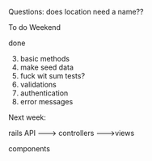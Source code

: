 Questions:
does location need a name??

To do Weekend



<!-- 1. make sure models all work --- done -->
<!-- 2. all relationships functional --> done
3. basic methods
4. make seed data
5. fuck wit sum tests?
6. validations
7. authentication
8. error messages


Next week:

rails API
    ---> controllers
    --->views

components
